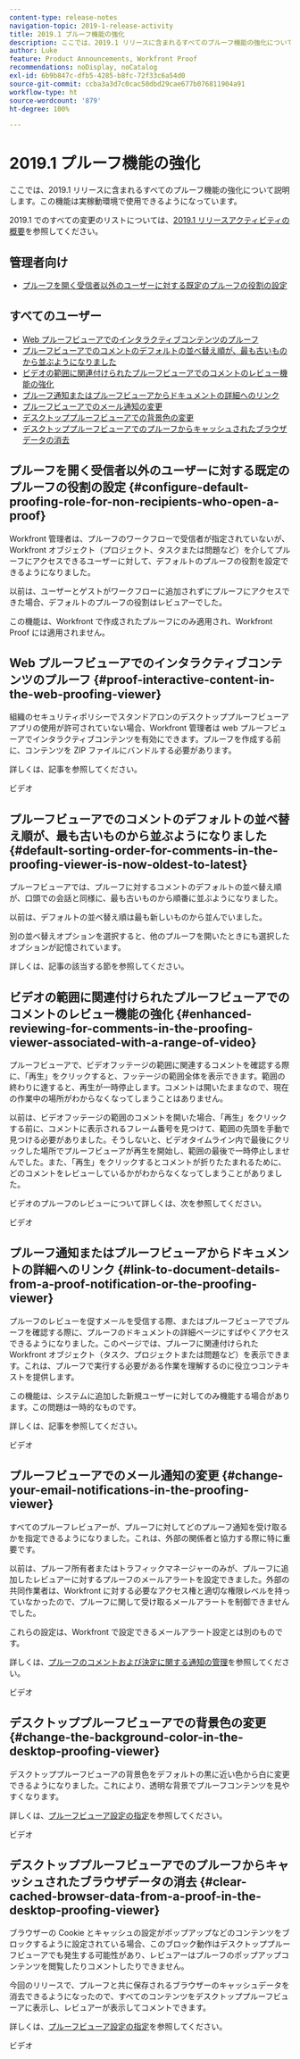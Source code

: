 ```yaml
---
content-type: release-notes
navigation-topic: 2019-1-release-activity
title: 2019.1 プルーフ機能の強化
description: ここでは、2019.1 リリースに含まれるすべてのプルーフ機能の強化について説明します。この機能は実稼動環境で使用できるようになっています。
author: Luke
feature: Product Announcements, Workfront Proof
recommendations: noDisplay, noCatalog
exl-id: 6b9b847c-dfb5-4285-b8fc-72f33c6a54d0
source-git-commit: ccba3a3d7c0cac50dbd29cae677b076811904a91
workflow-type: ht
source-wordcount: '879'
ht-degree: 100%

---
```


# 2019.1 プルーフ機能の強化

ここでは、2019.1 リリースに含まれるすべてのプルーフ機能の強化について説明します。この機能は実稼動環境で使用できるようになっています。

2019.1 でのすべての変更のリストについては、[2019.1 リリースアクティビティの概要](../../../../product-announcements/product-releases/quarterly-release-archive/2019.1-release-activity/2019.1-release-activity-overview.md)を参照してください。

## 管理者向け

* [プルーフを開く受信者以外のユーザーに対する既定のプルーフの役割の設定](#configure-default-proofing-role-for-non-recipients-who-open-a-proof)

## すべてのユーザー

* [Web プルーフビューアでのインタラクティブコンテンツのプルーフ](#proof-interactive-content-in-the-web-proofing-viewer)
* [プルーフビューアでのコメントのデフォルトの並べ替え順が、最も古いものから並ぶようになりました](#default-sorting-order-for-comments-in-the-proofing-viewer-is-now-oldest-to-latest)
* [ビデオの範囲に関連付けられたプルーフビューアでのコメントのレビュー機能の強化](#enhanced-reviewing-for-comments-in-the-proofing-viewer-associated-with-a-range-of-video)
* [プルーフ通知またはプルーフビューアからドキュメントの詳細へのリンク](#link-to-document-details-from-a-proof-notification-or-the-proofing-viewer)
* [プルーフビューアでのメール通知の変更](#change-your-email-notifications-in-the-proofing-viewer)
* [デスクトッププルーフビューアでの背景色の変更](#change-the-background-color-in-the-desktop-proofing-viewer)
* [デスクトッププルーフビューアでのプルーフからキャッシュされたブラウザデータの消去](#clear-cached-browser-data-from-a-proof-in-the-desktop-proofing-viewer)

## プルーフを開く受信者以外のユーザーに対する既定のプルーフの役割の設定 {#configure-default-proofing-role-for-non-recipients-who-open-a-proof}

Workfront 管理者は、プルーフのワークフローで受信者が指定されていないが、Workfront オブジェクト（プロジェクト、タスクまたは問題など）を介してプルーフにアクセスできるユーザーに対して、デフォルトのプルーフの役割を設定できるようになりました。

以前は、ユーザーとゲストがワークフローに追加されずにプルーフにアクセスできた場合、デフォルトのプルーフの役割はレビュアーでした。

この機能は、Workfront で作成されたプルーフにのみ適用され、Workfront Proof には適用されません。

## Web プルーフビューアでのインタラクティブコンテンツのプルーフ {#proof-interactive-content-in-the-web-proofing-viewer}

組織のセキュリティポリシーでスタンドアロンのデスクトッププルーフビューアアプリの使用が許可されていない場合、Workfront 管理者は web プルーフビューアでインタラクティブコンテンツを有効にできます。プルーフを作成する前に、コンテンツを ZIP ファイルにバンドルする必要があります。

詳しくは、記事を参照してください。

ビデオ

## プルーフビューアでのコメントのデフォルトの並べ替え順が、最も古いものから並ぶようになりました  {#default-sorting-order-for-comments-in-the-proofing-viewer-is-now-oldest-to-latest}

プルーフビューアでは、プルーフに対するコメントのデフォルトの並べ替え順が、口頭での会話と同様に、最も古いものから順番に並ぶようになりました。

以前は、デフォルトの並べ替え順は最も新しいものから並んでいました。

別の並べ替えオプションを選択すると、他のプルーフを開いたときにも選択したオプションが記憶されています。

詳しくは、記事の該当する節を参照してください。

## ビデオの範囲に関連付けられたプルーフビューアでのコメントのレビュー機能の強化 {#enhanced-reviewing-for-comments-in-the-proofing-viewer-associated-with-a-range-of-video}

プルーフビューアで、ビデオフッテージの範囲に関連するコメントを確認する際に、「再生」をクリックすると、フッテージの範囲全体を表示できます。範囲の終わりに達すると、再生が一時停止します。コメントは開いたままなので、現在の作業中の場所がわからなくなってしまうことはありません。

以前は、ビデオフッテージの範囲のコメントを開いた場合、「再生」をクリックする前に、コメントに表示されるフレーム番号を見つけて、範囲の先頭を手動で見つける必要がありました。そうしないと、ビデオタイムライン内で最後にクリックした場所でプルーフビューアが再生を開始し、範囲の最後で一時停止しませんでした。また、「再生」をクリックするとコメントが折りたたまれるために、どのコメントをレビューしているかがわからなくなってしまうことがありました。

ビデオのプルーフのレビューについて詳しくは、次を参照してください。

ビデオ

## プルーフ通知またはプルーフビューアからドキュメントの詳細へのリンク {#link-to-document-details-from-a-proof-notification-or-the-proofing-viewer}

プルーフのレビューを促すメールを受信する際、またはプルーフビューアでプルーフを確認する際に、プルーフのドキュメントの詳細ページにすばやくアクセスできるようになりました。このページでは、プルーフに関連付けられた Workfront オブジェクト（タスク、プロジェクトまたは問題など）を表示できます。これは、プルーフで実行する必要がある作業を理解するのに役立つコンテキストを提供します。

この機能は、システムに追加した新規ユーザーに対してのみ機能する場合があります。この問題は一時的なものです。

詳しくは、記事を参照してください。

ビデオ

## プルーフビューアでのメール通知の変更 {#change-your-email-notifications-in-the-proofing-viewer}

すべてのプルーフレビュアーが、プルーフに対してどのプルーフ通知を受け取るかを指定できるようになりました。これは、外部の関係者と協力する際に特に重要です。

以前は、プルーフ所有者またはトラフィックマネージャーのみが、プルーフに追加したレビュアーに対するプルーフのメールアラートを設定できました。外部の共同作業者は、Workfront に対する必要なアクセス権と適切な権限レベルを持っていなかったので、プルーフに関して受け取るメールアラートを制御できませんでした。

これらの設定は、Workfront で設定できるメールアラート設定とは別のものです。

詳しくは、[プルーフのコメントおよび決定に関する通知の管理](../../../../review-and-approve-work/proofing/reviewing-proofs-within-workfront/manage-notifications-for-proof-comments.md)を参照してください。

ビデオ

## デスクトッププルーフビューアでの背景色の変更 {#change-the-background-color-in-the-desktop-proofing-viewer}

デスクトッププルーフビューアの背景色をデフォルトの黒に近い色から白に変更できるようになりました。これにより、透明な背景でプルーフコンテンツを見やすくなります。

詳しくは、[プルーフビューア設定の指定](../../../../review-and-approve-work/proofing/reviewing-proofs-within-workfront/configure-proofing-viewer-settings.md)を参照してください。

ビデオ

## デスクトッププルーフビューアでのプルーフからキャッシュされたブラウザデータの消去 {#clear-cached-browser-data-from-a-proof-in-the-desktop-proofing-viewer}

ブラウザーの Cookie とキャッシュの設定がポップアップなどのコンテンツをブロックするように設定されている場合、このブロック動作はデスクトッププルーフビューアでも発生する可能性があり、レビュアーはプルーフのポップアップコンテンツを閲覧したりコメントしたりできません。

今回のリリースで、プルーフと共に保存されるブラウザーのキャッシュデータを消去できるようになったので、すべてのコンテンツをデスクトッププルーフビューアに表示し、レビュアーが表示してコメントできます。

詳しくは、[プルーフビューア設定の指定](../../../../review-and-approve-work/proofing/reviewing-proofs-within-workfront/configure-proofing-viewer-settings.md)を参照してください。

ビデオ
